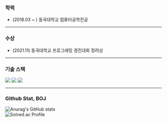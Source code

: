 ### 학력
- (2018.03 ~ ) 동국대학교 컴퓨터공학전공

----------------------------
### 수상
- (2021.11) 동국대학교 프로그래밍 경진대회 장려상

----------------------------
### 기술 스택
<div align="left">
    <img src="https://img.shields.io/badge/c++-F34B7D?style=for-the-badge&logo=c%2B%2B&logoColor=">
    <img src="https://img.shields.io/badge/express-F1E05A?style=for-the-badge&logo=express&logoColor=">
    <img src="https://img.shields.io/badge/Mysql-1572B6?style=for-the-badge&logo=mysql&logoColor=white">
</div>

----------------------------
### Github Stat, BOJ
![Anurag's GitHub stats](https://github-readme-stats.vercel.app/api?username=hiwg08&show_icons=true&theme=highcontrast)
<br>
![Solved.ac Profile](http://mazassumnida.wtf/api/v2/generate_badge?boj=bliss08)



<!--
**hiwg08/hiwg08** is a ✨ _special_ ✨ repository because its `README.md` (this file) appears on your GitHub profile.

-->
